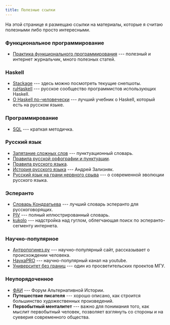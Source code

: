 ```yaml
---
title: Полезные ссылки
---
```

На этой странице я размещаю ссылки на материалы, которые я считаю полезными либо просто интересными.

### Функциональное программирование

 - <a href="http://fprog.ru/" target="_blank">Практика функционального программирования</a> --- полезный и интернет журнальчик, много полезных статей.

### Haskell

 - <a href="https://www.stackage.org/" target="_blank">Stackage</a> --- здесь можно посмотреть текущие снепшоты.
 - <a href="https://ruhaskell.org" target="_blank">ruHaskell</a> --- русское сообщество программистов использующих Haskell.
 - <a href="https://www.ohaskell.guide/" target="_blank">О Haskell по-человечески</a> --- лучший учебник о Haskell, который есть на русском языке.

### Программирование

 - <a href="http://sd-company.su/article/basic_programming/sql-query" target="_blank">SQL</a> --- краткая методичка.

### Русский язык

 - <a href="http://konorama.ru/igry/zapatan/" target="_blank">Запятание сложных слов</a> --- пунктуационный словарь.
 - <a href="http://orthographia.ru/" target="_blank">Правила русской орфографии и пунктуации</a>.
 - <a href="http://therules.ru/" target="_blank">Правила русского языка</a>.
 - <a href="https://www.youtube.com/watch?v=uzzjnpPmEDQ" target="_blank">История русского языка</a> --- Андрей Зализняк.
 - <a href="http://philology.by/uploads/logo/krongauz2008.pdf" target="_blank">Русский язык на грани нервного срыва</a> --- о современной эволюции русского языка.

### Эсперанто

 - <a href="http://eoru.ru" target="_blank">Словарь Кондратьева</a> --- лучший словарь эсперанто для русскоговорящих.
 - <a href="http://vortaro.net/" target="_blank">PIV</a> --- полный иллюстрированный словарь.
 - <a href="http://www.tekstoj.nl/kukolo/kukolo.htm" target="_blank">kukolo</a> --- надстройка над гуглом, облегчающая поиск по эсперанто-сегменту интернета.

### Научно-популярное

 - <a href="http://antropogenez.ru/" target="_blank">Антропогинез.ру</a> --- научно-популярный сайт, рассказывает о происхождении человека.
 - <a href="https://www.youtube.com/channel/UClk8C-ve3vb96jSqltT05wA" target="_blank">НаукаPRO</a> --- научно-популярный канал на youtube.
 - <a href="https://distant.msu.ru/" target="_blank">Университет без границ</a> --- один из просветительских проектов МГУ.

### Неупорядоченное

 - <a href="http://fai.org.ru/forum/" target="_blank">ФАИ</a> --- Форум Альтернативной Истории.
 - **Путешествие писателя** --- хорошо описано, как строится большинство художественных произведений.
 - **Первобытный менталитет** --- важно для понимания того, как мыслит первобытный человек, позволяет взглянуть со стороны и на суеверия современного общества.

